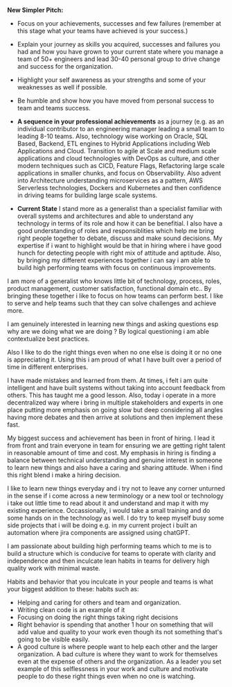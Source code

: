 **New Simpler Pitch:** 
- Focus on your achievements, successes and few failures (remember at this stage what your teams have achieved is your success.)
- Explain your journey as skills you acquired, successes and failures you had and how you have grown to your current state where you manage a team of 50+ engineers and lead 30-40 personal group to drive change and success for the organization. 
- Highlight your self awareness as your strengths and some of your weaknesses as well if possible. 
- Be humble and show how you have moved from personal success to team and teams success. 


- **A sequence in your professional achievements** as a journey (e.g. as an individual contributor to an engineering manager leading a small team to leading 8-10 teams. Also, technology wise working on Oracle, SQL Based, Backend, ETL engines to Hybrid Applications including Web Applications and Cloud. Transition to agile at Scale and medium scale applications and cloud technologies with DevOps as culture, and other modern techniques such as CICD, Feature Flags, Refactoring large scale applications in smaller chunks, and focus on Observability. Also advent into Architecture understanding microservices as a pattern, AWS Serverless technologies, Dockers and Kubernetes and then confidence in driving teams for building large scale systems. 
- **Current State** I stand more as a generalist than a specialist familiar with overall systems and architectures and able to understand any technology in terms of its role and how it can be benefitial. I also have a good understanding of roles and responsiblities which help me bring right people together to debate, discuss and make sound decisions. My expertise if i want to highlight would be that in hiring where i have good hunch for detecting people with right mix of attitude and aptitude. Also, by bringing my different experiences together i can say i am able to build high performing teams with focus on continuous improvements. 

I am more of a generalist who knows little bit of technology, process, roles, product management, customer satisfaction, functional domain etc..  By bringing these together i like to focus on how teams can perform best. I like to serve and help teams such that they can solve challenges and achieve more. 

I am genuinely interested in learning new things and asking questions esp why are we doing what we are doing ? By logical questioning i am able contextualize best practices. 

Also I like to do the right things even when no one else is doing it or no one is appreciating it. Using this i am proud of what I have built over a period of time in different enterprises. 

I have made mistakes and learned from them. At times, i felt i am quite intelligent and have built systems without taking into account feedback from others. This has taught me a good lesson. Also, today i operate in a more decentralized way where i bring in multiple stakeholders and experts in one place putting more emphasis on going slow but deep considering all angles having more debates and then arrive at solutions and then implement these fast. 

My biggest success and achievement has been in front of hiring. I lead it from front and train everyone in team for ensuring we are getting right talent in reasonable amount of time and cost. My emphasis in hiring is finding a balance between technical understanding and genuine interest in someone to learn new things and also have a caring and sharing attitude. When i find this right blend i make a hiring decision. 

I like to learn new things everyday and i try not to leave any corner unturned in the sense if i come across a new terminology or a new tool or technology i take out little time to read about it and understand and map it with my existing experience. Occassionally, i would take a small training and do some hands on in the technology as well. I do try to keep myself busy some side projects that i will be doing e.g. in my current project i built an automation where jira components are assigned using chatGPT. 

 I am passionate about building high performing teams which to me is to build a structure which is conducive for teams to operate with clarity and independence and then inculcate lean habits in teams for delivery high quality work with minimal waste. 

Habits and behavior that you inculcate in your people and teams is what your biggest addition to these: habits such as: 
- Helping and caring for others and team and organization. 
- Writing clean code is an example of it 
- Focusing on doing the right things taking right decisions 
- Right behavior is spending that another 1 hour on something that will add value and quality to your work even though its not something that's going to be visible easily. 
- A good culture is where people want to help each other and the larger organization. A bad culture is where they want to work for themselves even at the expense of others and the organization. As a leader you set example of this selflessness in  your work and culture and motivate people to do these right things even when no one is watching. 